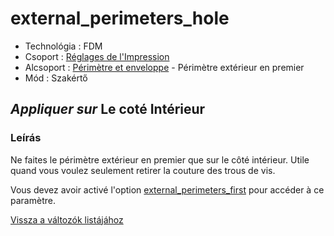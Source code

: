 # external\_perimeters\_hole

* Technológia : FDM
* Csoport : [Réglages de l'Impression](../print_settings/print_settings.md)
* Alcsoport : [Périmètre et enveloppe](../print_settings/print_settings.md#périmètre-et-enveloppe) - Périmètre extérieur en premier
* Mód : Szakértő

## _Appliquer sur_ Le coté Intérieur

### Leírás

Ne faites le périmètre extérieur en premier que sur le côté intérieur. Utile quand vous voulez seulement retirer la couture des trous de vis.

Vous devez avoir activé l'option [external\_perimeters\_first](external_perimeters_first.md) pour accéder à ce paramètre.

[Vissza a változók listájához](variable_list.md)

